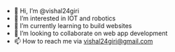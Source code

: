 - 👋 Hi, I’m @vishal24giri
- 👀 I’m interested in IOT and robotics
- 🌱 I’m currently learning to build websites 
- 💞️ I’m looking to collaborate on web app development
- 📫 How to reach me via vishal24giri@gmail.com

<!---
vishal24giri/vishal24giri is a ✨ special ✨ repository because its `README.md` (this file) appears on your GitHub profile.
You can click the Preview link to take a look at your changes.
--->
